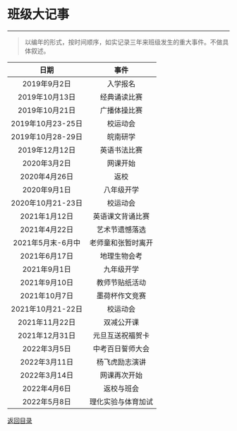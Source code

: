 # 班级大记事

***
> 以编年的形式，按时间顺序，如实记录三年来班级发生的重大事件。不做具体叙述。

|       日期        |        事件        |
| :---------------: | :----------------: |
|   2019年9月2日    |      入学报名      |
|  2019年10月13日   |    经典诵读比赛    |
|  2019年10月21日   |    广播体操比赛    |
| 2019年10月23-25日 |      校运动会      |
| 2019年10月28-29日 |      皖南研学      |
|  2019年12月12日   |    英语书法比赛    |
|   2020年3月2日    |      网课开始      |
|   2020年4月26日   |        返校        |
|   2020年9月1日    |     八年级开学     |
| 2020年10月21-23日 |      校运动会      |
|   2021年1月12日   |  英语课文背诵比赛  |
|   2021年4月22日   |   艺术节遗憾落选   |
| 2021年5月末-6月中 | 老师童和张暂时离开 |
|   2021年6月17日   |    地理生物会考    |
|   2021年9月1日    |     九年级开学     |
|   2021年9月10日   |   教师节贴纸活动   |
|   2021年10月7日   |   墨荷杯作文竞赛   |
| 2021年10月21-22日 |      校运动会      |
|  2021年11月22日   |     双减公开课     |
|  2021年12月31日   |  元旦互送祝福贺卡  |
|   2022年3月5日    |  中考百日誓师大会  |
|   2022年3月11日   |   杨飞虎励志演讲   |
|   2022年3月14日   |    网课再次开始    |
|   2022年4月6日    |     返校与班会     |
|   2022年5月8日    | 理化实验与体育加试 |

[返回目录](/index)
